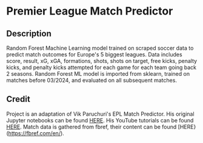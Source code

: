 # Premier League Match Predictor
## Description
Random Forest Machine Learning model trained on scraped soccer data to predict match outcomes for Europe's 5 biggest leagues. Data includes score, result, xG, xGA, formations, shots, shots on target, free kicks, penalty kicks, and penalty kicks attempted for each game for each team going back 2 seasons. Random Forest ML model is imported from sklearn, trained on matches before 03/2024, and evaluated on all subsequent matches. 
## Credit
Project is an adaptation of Vik Paruchuri's EPL Match Predictor. His original Jupyter notebooks can be found [HERE](https://github.com/dataquestio/project-walkthroughs/tree/master/football_matches). His YouTube tutorials can be found [HERE](https://www.youtube.com/@Dataquestio). 
Match data is gathered from fbref, their content can be found [HERE}(https://fbref.com/en/).
